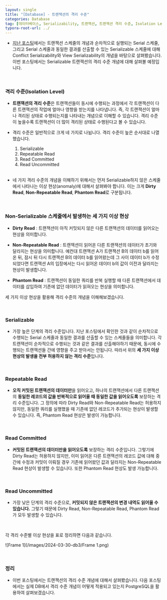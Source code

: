 ```yaml
---
layout: single
title: "[Database] - 트랜잭션의 격리 수준"
categories: Database
tag: [데이터베이스, Serializability, 트랜잭션, 트랜잭션 격리 수준, Isolation Level]
typora-root-url: ../
---
```




- [지난 포스팅](https://101jay.github.io/database/db2)에서는 트랜잭션 스케줄의 개념과 순차적으로 실행되는 Serial 스케줄, 그리고 Serial 스케줄과 동일한 결과를 산출할 수 있는 Serializable 스케줄에 대해 Conflict Serializability와 View Serializability의 개념을 바탕으로 살펴봤습니다. 이번 포스팅에서는 Serializable 트랜잭션의 격리 수준 개념에 대해 살펴볼 예정입니다.

  

<br/>

### 격리 수준(Isolation Level)

- **트랜잭션의 격리 수준**은 트랜잭션들이 동시에 수행되는 과정에서 각 트랜잭션이 다른 트랜잭션의 작업에 얼마나 영향을 받는지를 나타냅니다. 즉, 각 트랜잭션이 얼마나 격리된 상태로 수행되는지를 나타내는 개념으로 이해할 수 있습니다. 격리 수준이 높을수록 트랜잭션이 더 많이 격리된 상태로 수행된다고 볼 수 있습니다.

- 격리 수준은 일반적으로 크게 네 가지로 나뉩니다. 격리 수준이 높은 순서대로 나열했습니다.

  1. Serializable
  2. Repeatable Read
  3. Read Committed
  4. Read Uncommitted

  <br/>

- 네 가지 격리 수준의 개념을 이해하기 위해서는 먼저 Serializable하지 않은 스케줄에서 나타나는 이상 현상(anomaly)에 대해서 살펴봐야 합니다. 이는 크게 **Dirty Read**, **Non-Repeatable Read**, **Phantom Read**로 구분됩니다.

  

<br/>

### Non-Serializable 스케줄에서 발생하는 세 가지 이상 현상

- **Dirty Read** : 트랜잭션이 아직 커밋되지 않은 다른 트랜잭션의 데이터를 읽어오는 현상을 의미합니다.

- **Non-Repeatable Read** : 트랜잭션이 읽어온 다른 트랜잭션의 데이터가 초기와 달라지는 현상을 의미합니다. 예컨대 트랜잭션 A가 트랜잭션 B의 데이터 b를 읽어온 뒤, 잠시 뒤 다시 트랜잭션 B의 데이터 b를 읽어왔는데 그 사이 데이터 b가 수정되었다면 트랜잭션 A의 입장에서는 다시 읽어온 데이터 b의 값이 이전과 달라지는 현상이 발생합니다.

- **Phantom Read** : 트랜잭션이 동일한 쿼리를 반복 실행할 때 다른 트랜잭션에서 데이터를 삽입하여 기존에 없던 데이터가 읽혀오는 현상을 의미합니다.



세 가지 이상 현상을 활용해 격리 수준의 개념을 이해해보겠습니다.



<br/>

### Serializable

- 가장 높은 단계의 격리 수준입니다. 지난 포스팅에서 확인한 것과 같이 순차적으로 수행되는 Serial 스케줄과 동일한 결과를 산출할 수 있는 스케줄들을 의미합니다. 각 트랜잭션이 순차적으로 수행되는 것과 같은 결과를 산출해야하기 때문에, 동시에 수행되는 트랜잭션들 간에 영향을 주고 받아서는 안됩니다. 따라서 위의 **세 가지 이상 현상의 발생을 전부 허용하지 않는 격리 수준**입니다.



<br/>

### Repeatable Read

- **오직 커밋된 트랜잭션의 데이터만**을 읽어오고, 하나의 트랜잭션에서 다른 트랜잭션의 **동일한 레코드의 값을 반복적으로 읽어올 때 동일한 값을 읽어오도록** 보장하는 격리 수준입니다. 그 정의에 따라 Dirty Read와 Non-Repeatable Read는 허용하지 않지만, 동일한 쿼리를 실행했을 때 기존에 없던 레코드가 추가되는 현상이 발생할 수 있습니다. 즉, Phantom Read 현상은 발생이 가능합니다.



<br/>

### Read Committed

- **커밋된 트랜잭션의 데이터만을 읽어오도록** 보장하는 격리 수준입니다. 그렇기에 Dirty Read는 허용하지 않지만, 이미 읽어온 다른 트랜잭션의 레코드 값에 대해 중간에 수정과 커밋이 이뤄질 경우 기존에 읽어왔던 값과 달라지는 Non-Repeatable Read 현상이 발생할 수 있습니다. 또한 Phantom Read 현상도 발생 가능합니다.



<br/>

### Read Uncommitted

- 가장 낮은 단계의 격리 수준으로, **커밋되지 않은 트랜잭션의 변경 내역도 읽어올 수 있습니다.** 그렇기 때문에 Dirty Read, Non-Repeatable Read, Phantom Read가 모두 발생할 수 있습니다.

<br/>

각 격리 수준별 이상 현상을 표로 정리하면 다음과 같습니다.

![Frame 1](/images/2024-03-30-db3/Frame 1.png)

<br/>

### 정리

- 이번 포스팅에서는 트랜잭션의 격리 수준 개념에 대해서 살펴봤습니다. 다음 포스팅에서는 실제 DB에서 격리 수준 개념이 어떻게 적용되고 있는지 PostgreSQL을 활용하여 살펴보겠습니다.

